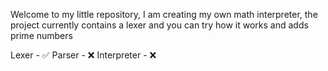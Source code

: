 Welcome to my little repository, I am creating my own math interpreter, the project currently contains a lexer and you can try how it works and adds prime numbers


Lexer - ✅
Parser - ❌
Interpreter - ❌

